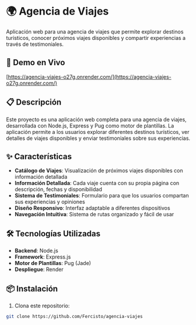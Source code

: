 # 🌍 Agencia de Viajes

Aplicación web para una agencia de viajes que permite explorar destinos turísticos, conocer próximos viajes disponibles y compartir experiencias a través de testimoniales.

## 🚀 Demo en Vivo

[https://agencia-viajes-o27g.onrender.com/](https://agencia-viajes-o27g.onrender.com/)

## 📋 Descripción

Este proyecto es una aplicación web completa para una agencia de viajes, desarrollada con Node.js, Express y Pug como motor de plantillas. La aplicación permite a los usuarios explorar diferentes destinos turísticos, ver detalles de viajes disponibles y enviar testimoniales sobre sus experiencias.

## ✨ Características

- **Catálogo de Viajes**: Visualización de próximos viajes disponibles con información detallada
- **Información Detallada**: Cada viaje cuenta con su propia página con descripción, fechas y disponibilidad
- **Sistema de Testimoniales**: Formulario para que los usuarios compartan sus experiencias y opiniones
- **Diseño Responsivo**: Interfaz adaptable a diferentes dispositivos
- **Navegación Intuitiva**: Sistema de rutas organizado y fácil de usar

## 🛠️ Tecnologías Utilizadas

- **Backend**: Node.js
- **Framework**: Express.js
- **Motor de Plantillas**: Pug (Jade)
- **Despliegue**: Render

## 📦 Instalación

1. Clona este repositorio:
```bash
git clone https://github.com/Fercisto/agencia-viajes
